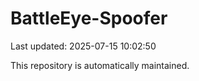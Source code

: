 # BattleEye-Spoofer

Last updated: 2025-07-15 10:02:50

This repository is automatically maintained.
